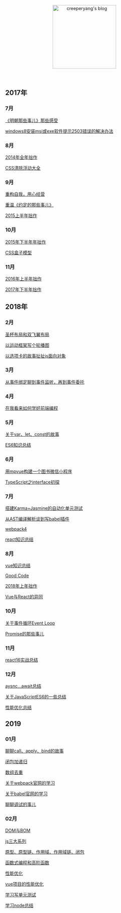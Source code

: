 <p align="center">
  <a href="https:///github.com/Zenquan/blog">
  <img width="202" alt="creeperyang's blog" src="https://cloud.githubusercontent.com/assets/8046480/14981004/d3108ee0-115e-11e6-8f35-b4320b214947.png">
  </a>
</p>

<br/>

## 2017年

### 7月

[《明朝那些事儿》那些感受](./码字集/《明朝那些事儿》那些感受.md)

[windows8安装msi或exe软件提示2503错误的解决办法](./技术集/windows8安装msi或exe软件提示2503错误的解决办法.md)

### 8月

[2014年全年拙作](./码字集/2014年全年拙作.md)

[CSS清除浮动大全](./技术集/CSS清除浮动大全.md)

### 9月

[重构自我，用心经营](./码字集/重构自我，用心经营.md)

[重温《约定的那些事儿》](./码字集/重温《约定的那些事儿》.md)

[2015上半年拙作](./码字集/2015上半年拙作.md)

### 10月

[2015年下半年年拙作](./码字集/2015年下半年拙作.md)

[CSS盒子模型](./技术集/CSS盒子模型.md)

### 11月

[2016年上半年拙作](./码字集/2016年上半年拙作.md)

[2017年下半年拙作](./码字集/2017年下半年拙作.md)

## 2018年

### 2月

[圣杯布局和双飞翼布局](./技术集/圣杯布局和双飞翼布局.md)

[以运动框架写个轮播图](./技术集/以运动框架写个轮播图.md)

[以选项卡的故事扯扯js面向对象](./技术集/以选项卡的故事扯扯js面向对象.md)

### 3月

[从事件绑定聊到事件监听，再到事件委托](./技术集/从事件绑定聊到事件监听，再到事件委托.md)

### 4月

[在我看来如何学好前端编程](./码字集/在我看来如何学好前端编程.md)

### 5月

[关于var、let、const的故事](./技术集/关于var、let、const的故事.md)

[ES6知识总结](./技术集/ES6知识总结.md)

### 6月

[用mpvue构建一个图书微信小程序](./技术集/用mpvue构建一个图书微信小程序.md)

[TypeScript之interface初探](./技术集/TypeScript之interface初探.md)

### 7月

[搭建Karma+Jasmine的自动化单元测试](./技术集/搭建Karma+Jasmine的自动化单元测试.md)

[从AST编译解析谈到写babel插件](./技术集/从AST编译解析谈到写babel插件.md)

[webpack4](./技术集/webpack4.md)

[react知识总结](./技术集/react知识总结.md)

### 8月

[vue知识总结](./技术集/vue知识总结.md)

[Good Code](./技术集/good-code.md)

[2018年上年拙作](./码字集/2018年上半年拙作.md)

[Vue与React的异同](./技术集/Vue与React的异同.md)

### 10月

[关于事件循环Event Loop](./技术集/关于事件循环Eventloop.md)

[Promise的那些事儿](./技术集/Promise的那些事儿.md)

### 11月

[react16实战总结](./技术集/react16实战总结.md)

### 12月

[aysnc...await总结](./技术集/aysnc...await总结.md)

[关于JavaScriptES6的一些总结](./技术集/关于JavaScriptES6的一些总结.md)

[性能优化总结](./技术集/性能优化总结.md)

## 2019

### 01月

[聊聊call、apply、bind的故事](./技术集/聊聊call、apply、bind的故事.md)

[闭包加递归](./技术集/闭包加递归.md)

[数组去重](./技术集/数组去重.md)

[关于webpack官网的学习](./技术集/关于webpack官网的学习.md)

[关于babel官网的学习](./技术集/关于babel官网的学习.md)

[聊聊调试的事儿](./技术集/聊聊调试的事儿.md)

### 02月

[DOM与BOM](./技术集/DOM与BOM.md)

[js三大系列](./技术集/js三大系列.md)

[原型、原型链、作用域、作用域链、闭包](./技术集/原型、原型链、作用域、作用域链、闭包.md)

[函数式编程和高阶函数](./技术集/函数式编程和高阶函数.md)

[性能优化](./技术集/性能优化.md)

[vue项目的性能优化](./技术集/vue项目的性能优化.md)

[学习写单元测试](./技术集/学习写单元测试.md)

[学习node总结](./技术集/学习node总结.md)